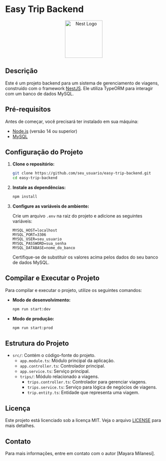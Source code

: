 # Easy Trip Backend

<p align="center">
  <a href="http://nestjs.com/" target="blank"><img src="https://nestjs.com/img/logo-small.svg" width="120" alt="Nest Logo" /></a>
</p>

## Descrição

Este é um projeto backend para um sistema de gerenciamento de viagens, construído com o framework [NestJS](https://nestjs.com). Ele utiliza TypeORM para interagir com um banco de dados MySQL.

## Pré-requisitos

Antes de começar, você precisará ter instalado em sua máquina:

- [Node.js](https://nodejs.org/) (versão 14 ou superior)
- [MySQL](https://www.mysql.com/)

## Configuração do Projeto

1. **Clone o repositório:**

   ```bash
   git clone https://github.com/seu_usuario/easy-trip-backend.git
   cd easy-trip-backend
   ```

2. **Instale as dependências:**

   ```bash
   npm install
   ```

3. **Configure as variáveis de ambiente:**

   Crie um arquivo `.env` na raiz do projeto e adicione as seguintes variáveis:

   ```env
   MYSQL_HOST=localhost
   MYSQL_PORT=3306
   MYSQL_USER=seu_usuario
   MYSQL_PASSWORD=sua_senha
   MYSQL_DATABASE=nome_do_banco
   ```

   Certifique-se de substituir os valores acima pelos dados do seu banco de dados MySQL.

## Compilar e Executar o Projeto

Para compilar e executar o projeto, utilize os seguintes comandos:

- **Modo de desenvolvimento:**

   ```bash
   npm run start:dev
   ```

- **Modo de produção:**

   ```bash
   npm run start:prod
   ```

## Estrutura do Projeto

- `src/`: Contém o código-fonte do projeto.
  - `app.module.ts`: Módulo principal da aplicação.
  - `app.controller.ts`: Controlador principal.
  - `app.service.ts`: Serviço principal.
  - `trips/`: Módulo relacionado a viagens.
    - `trips.controller.ts`: Controlador para gerenciar viagens.
    - `trips.service.ts`: Serviço para lógica de negócios de viagens.
    - `trip.entity.ts`: Entidade que representa uma viagem.

## Licença

Este projeto está licenciado sob a licença MIT. Veja o arquivo [LICENSE](LICENSE) para mais detalhes.

## Contato

Para mais informações, entre em contato com o autor [Mayara Milanesi].
